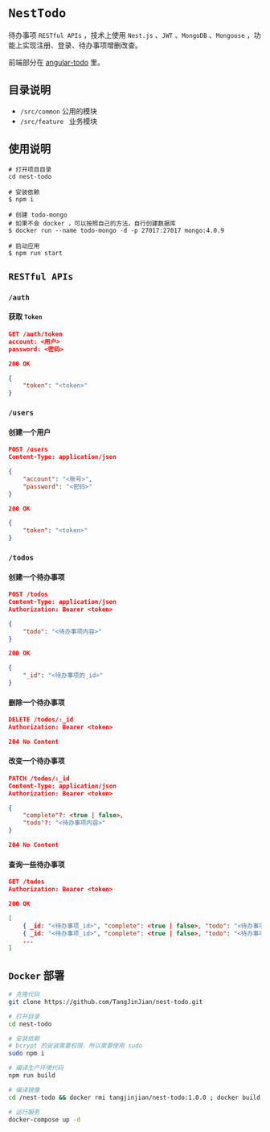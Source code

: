 # `NestTodo`

待办事项 `RESTful APIs` ，技术上使用 `Nest.js` 、`JWT` 、`MongoDB` 、`Mongoose` ，功能上实现注册、登录、待办事项增删改查。

前端部分在 [angular-todo](https://github.com/TangJinJian/angular-todo) 里。

## 目录说明

- `/src/common` 公用的模块
- `/src/feature ` 业务模块

## 使用说明

```
# 打开项目目录
cd nest-todo

# 安装依赖
$ npm i

# 创建 todo-mongo
# 如果不会 docker ，可以按照自己的方法，自行创建数据库
$ docker run --name todo-mongo -d -p 27017:27017 mongo:4.0.9

# 启动应用
$ npm run start
```


## `RESTful APIs`

### `/auth`

#### 获取 `Token`

```json
GET /auth/token
account: <用户>
password: <密码>
```

```json
200 OK

{
	"token": "<token>"
}
```

### `/users`

#### 创建一个用户

```json
POST /users
Content-Type: application/json

{
    "account": "<账号>",
    "password": "<密码>"
}
```

```json
200 OK

{
    "token": "<token>"
}
```

### `/todos`

#### 创建一个待办事项


```json
POST /todos
Content-Type: application/json
Authorization: Bearer <token>

{
	"todo": "<待办事项内容>"
}
```

```json
200 OK

{
    "_id": "<待办事项的_id>"
}
```

#### 删除一个待办事项

```json
DELETE /todos/:_id
Authorization: Bearer <token>
```

```json
204 No Content
```

#### 改变一个待办事项

```json
PATCH /todos/:_id
Content-Type: application/json
Authorization: Bearer <token>

{
    "complete"?: <true | false>,
    "todo"?: "<待办事项内容>"
}
```

```json
204 No Content
```

#### 查询一些待办事项

```json
GET /todos
Authorization: Bearer <token>
```

```json
200 OK

[
    { _id: "<待办事项_id>", "complete": <true | false>, "todo": "<待办事项内容>" },
    { _id: "<待办事项_id>", "complete": <true | false>, "todo": "<待办事项内容>" },
    ...
]
```

## `Docker` 部署

```bash
# 克隆代码
git clone https://github.com/TangJinJian/nest-todo.git

# 打开目录
cd nest-todo

# 安装依赖
# bcrypt 的安装需要权限，所以需要使用 sudo
sudo npm i

# 编译生产环境代码
npm run build

# 编译镜像
cd /nest-todo && docker rmi tangjinjian/nest-todo:1.0.0 ; docker build --rm -f "Dockerfile" -t tangjinjian/nest-todo:1.0.0 .

# 运行服务
docker-compose up -d
```

